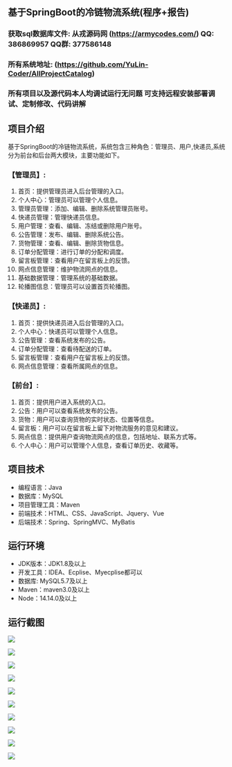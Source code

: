 ## 基于SpringBoot的冷链物流系统(程序+报告)

###  获取sql数据库文件: 从戎源码网 (https://armycodes.com/) QQ: 386869957 QQ群: 377586148
###  所有系统地址: (https://github.com/YuLin-Coder/AllProjectCatalog) 
###  所有项目以及源代码本人均调试运行无问题 可支持远程安装部署调试、定制修改、代码讲解

## 项目介绍
基于SpringBoot的冷链物流系统，系统包含三种角色：管理员、用户,快递员,系统分为前台和后台两大模块，主要功能如下。

### 【管理员】:
1. 首页：提供管理员进入后台管理的入口。
2. 个人中心：管理员可以管理个人信息。
3. 管理员管理：添加、编辑、删除系统管理员账号。
4. 快递员管理：管理快递员信息。
5. 用户管理：查看、编辑、冻结或删除用户账号。
6. 公告管理：发布、编辑、删除系统公告。
7. 货物管理：查看、编辑、删除货物信息。
8. 订单分配管理：进行订单的分配和调度。
9. 留言板管理：查看用户在留言板上的反馈。
10. 网点信息管理：维护物流网点的信息。
11. 基础数据管理：管理系统的基础数据。
12. 轮播图信息：管理员可以设置首页轮播图。

### 【快递员】:
1. 首页：提供快递员进入后台管理的入口。
2. 个人中心：快递员可以管理个人信息。
3. 公告管理：查看系统发布的公告。
4. 订单分配管理：查看待配送的订单。
5. 留言板管理：查看用户在留言板上的反馈。
6. 网点信息管理：查看所属网点的信息。

### 【前台】:
1. 首页：提供用户进入系统的入口。
2. 公告：用户可以查看系统发布的公告。
3. 货物：用户可以查询货物的实时状态、位置等信息。
4. 留言板：用户可以在留言板上留下对物流服务的意见和建议。
5. 网点信息：提供用户查询物流网点的信息，包括地址、联系方式等。
6. 个人中心：用户可以管理个人信息，查看订单历史、收藏等。

## 项目技术
- 编程语言：Java
- 数据库：MySQL
- 项目管理工具：Maven
- 前端技术：HTML、CSS、JavaScript、Jquery、Vue
- 后端技术：Spring、SpringMVC、MyBatis

## 运行环境
- JDK版本：JDK1.8及以上
- 开发工具：IDEA、Ecplise、Myecplise都可以
- 数据库: MySQL5.7及以上
- Maven：maven3.0及以上
- Node：14.14.0及以上

## 运行截图
![](screenshot/1.png)

![](screenshot/2.png)

![](screenshot/3.png)

![](screenshot/4.png)

![](screenshot/5.png)

![](screenshot/6.png)

![](screenshot/7.png)

![](screenshot/8.png)

![](screenshot/9.png)

![](screenshot/10.png)